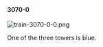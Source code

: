 #### 3070-0
![train-3070-0-0.png](https://github.com/lil-lab/nlvr/raw/master/nlvr/train/images/20/train-3070-0-0.png "train-3070-0-0.png")

One of the three towers is blue.